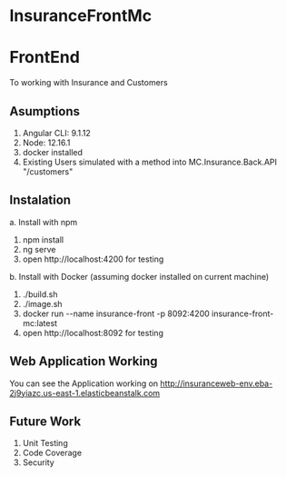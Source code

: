 # InsuranceFrontMc

# FrontEnd

To working with Insurance and Customers

## Asumptions

1. Angular CLI: 9.1.12
2. Node: 12.16.1
3. docker installed
4. Existing Users simulated with a method into MC.Insurance.Back.API "/customers"


## Instalation

a. Install with npm

1. npm install
2. ng serve
3. open http://localhost:4200 for testing

b. Install with Docker (assuming docker installed on current machine)

1. ./build.sh
2. ./image.sh
2. docker run --name insurance-front -p 8092:4200 insurance-front-mc:latest
3. open http://localhost:8092 for testing


## Web Application Working

You can see the Application working on http://insuranceweb-env.eba-2j9yiazc.us-east-1.elasticbeanstalk.com

## Future Work

1. Unit Testing
1. Code Coverage
2. Security


